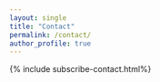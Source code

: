 ```yaml
---
layout: single
title: "Contact"
permalink: /contact/
author_profile: true
---
```


{% include subscribe-contact.html%}
